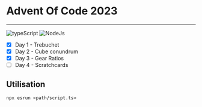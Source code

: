 # Advent Of Code 2023

---
![typeScript](https://img.shields.io/badge/TypeScript-3178C6?style=for-the-badge&logo=TypeScript&logoColor=white)
![NodeJs](https://img.shields.io/badge/nodeJS-green?style=for-the-badge&logo=nodedotjs)

* [x] Day 1 - Trebuchet
* [x] Day 2 - Cube conundrum
* [x] Day 3 - Gear Ratios
* [ ] Day 4 - Scratchcards

## Utilisation

```shell
npx esrun <path/script.ts>
```
